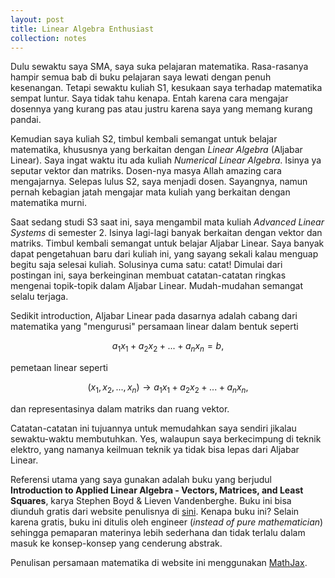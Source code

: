 ```yaml
---
layout: post
title: Linear Algebra Enthusiast
collection: notes
---
```


Dulu sewaktu saya SMA, saya suka pelajaran matematika. Rasa-rasanya hampir semua bab di buku pelajaran saya lewati dengan penuh kesenangan. Tetapi sewaktu kuliah S1, kesukaan saya terhadap matematika sempat luntur. Saya tidak tahu kenapa. Entah karena cara mengajar dosennya yang kurang pas atau justru karena saya yang memang kurang pandai. 

Kemudian saya kuliah S2, timbul kembali semangat untuk belajar matematika, khususnya yang berkaitan dengan *Linear Algebra* (Aljabar Linear). Saya ingat waktu itu ada kuliah *Numerical Linear Algebra*. Isinya ya seputar vektor dan matriks. Dosen-nya masya Allah amazing cara mengajarnya. Selepas lulus S2, saya menjadi dosen. Sayangnya, namun pernah kebagian jatah mengajar mata kuliah yang berkaitan dengan matematika murni.

Saat sedang studi S3 saat ini, saya mengambil mata kuliah *Advanced Linear Systems* di semester 2. Isinya lagi-lagi banyak berkaitan dengan vektor dan matriks. Timbul kembali semangat untuk belajar Aljabar Linear. Saya banyak dapat pengetahuan baru dari kuliah ini, yang sayang sekali kalau menguap begitu saja selesai kuliah. Solusinya cuma satu: catat! Dimulai dari postingan ini, saya berkeinginan membuat catatan-catatan ringkas mengenai topik-topik dalam Aljabar Linear. Mudah-mudahan semangat selalu terjaga.

Sedikit introduction, Aljabar Linear pada dasarnya adalah cabang dari matematika yang "mengurusi" persamaan linear dalam bentuk seperti

$$a_1x_1+a_2x_2+...+a_nx_n=b,$$

pemetaan linear seperti

$$(x_1,x_2,...,x_n)\rightarrow a_1x_1+a_2x_2+...+a_nx_n,$$

dan representasinya dalam matriks dan ruang vektor. 

Catatan-catatan ini tujuannya untuk memudahkan saya sendiri jikalau sewaktu-waktu membutuhkan. Yes, walaupun saya berkecimpung di teknik elektro, yang namanya keilmuan teknik ya tidak bisa lepas dari Aljabar Linear. 

Referensi utama yang saya gunakan adalah buku yang berjudul **Introduction to Applied Linear Algebra - Vectors, Matrices, and Least Squares**, karya Stephen Boyd & Lieven Vandenberghe. Buku ini bisa diunduh gratis dari website penulisnya di <a href="https://web.stanford.edu/~boyd/vmls/" target="_blank">sini</a>. Kenapa buku ini? Selain karena gratis, buku ini ditulis oleh engineer (*instead of pure mathematician*) sehingga pemaparan materinya lebih sederhana dan tidak terlalu dalam masuk ke konsep-konsep yang cenderung abstrak. 

Penulisan persamaan matematika di website ini menggunakan <a href="https://www.mathjax.org/" target="_blank">MathJax</a>.
